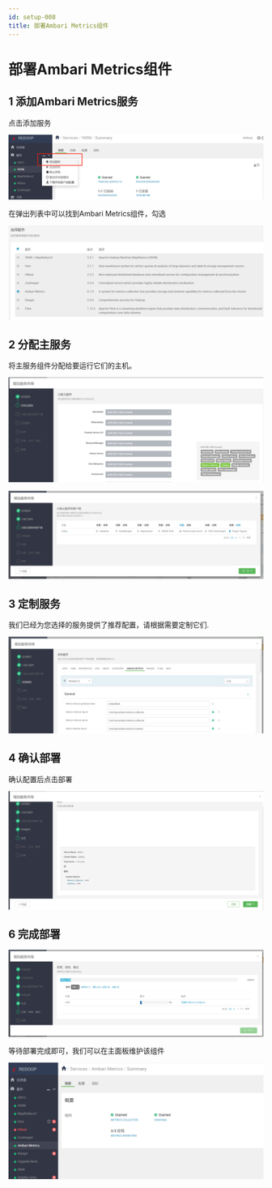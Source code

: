 ```yaml
---
id: setup-008
title: 部署Ambari Metrics组件
---
```


# 部署Ambari Metrics组件



## 1 添加Ambari Metrics服务

点击添加服务

![image-20220623123143466](img/image-20220623123143466.png)

在弹出列表中可以找到Ambari Metrics组件，勾选

![image-20220623150650296](img/image-20220623150650296.png)

## 2 分配主服务

将主服务组件分配给要运行它们的主机。

![image-20220623150704523](img/image-20220623150704523.png)





![image-20220623142000937](img/image-20220623142000937.png)



## 3 定制服务

我们已经为您选择的服务提供了推荐配置，请根据需要定制它们.

![image-20220623150813913](img/image-20220623150813913.png)



## 4 确认部署

确认配置后点击部署

![image-20220623151041340](img/image-20220623151041340.png)

## 6 完成部署

![image-20220623151057370](img/image-20220623151057370.png)



等待部署完成即可，我们可以在主面板维护该组件

![image-20220623151118677](img/image-20220623151118677.png)

